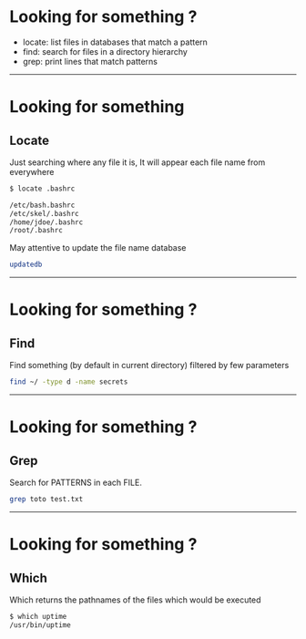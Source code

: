 <!-- .slide: data-auto-animate -->
# Looking for something ?

+ locate: list files in databases that match a pattern
+ find: search for files in a directory hierarchy
+ grep: print lines that match patterns

---
<!-- .slide: data-auto-animate -->
# Looking for something

## Locate

Just searching where any file it is,
It will appear each file name from everywhere

```bash
$ locate .bashrc

/etc/bash.bashrc
/etc/skel/.bashrc
/home/jdoe/.bashrc
/root/.bashrc
```

May attentive to update the file name database

```bash
updatedb
```

---
<!-- .slide: data-auto-animate -->
# Looking for something ?

## Find

Find something (by default in current directory)
filtered by few parameters

```bash
find ~/ -type d -name secrets
```

---
<!-- .slide: data-auto-animate -->
# Looking for something ?

## Grep

Search for PATTERNS in each FILE.

```bash
grep toto test.txt
```

---
<!-- .slide: data-auto-animate -->
# Looking for something ?

## Which

Which returns the pathnames of the files
which would be executed

```bash
$ which uptime
/usr/bin/uptime
```
